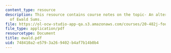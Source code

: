 ```yaml
---
content_type: resource
description: This resource contains course notes on the topic- An alternative derivation
  of Ewald Sums.
file: https://ol-ocw-studio-app-qa.s3.amazonaws.com/courses/20-482j-foundations-of-algorithms-and-computational-techniques-in-systems-biology-spring-2006/748410a2e5793a269402b4af7b14b0b4_ewald.pdf
file_type: application/pdf
resourcetype: Document
title: ewald.pdf
uid: 748410a2-e579-3a26-9402-b4af7b14b0b4
---
```

